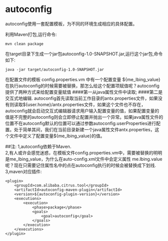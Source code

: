# autoconfig
autoconfig使用一套配置模板，为不同的环境生成相应的具体配置。

利用Maven打包,运行命令:
```
mvn clean package
```
在target目录下生成一个jar包autoconfig-1.0-SNAPSHOT.jar,运行这个jar包,命令如下:
```
java -jar target/autoconfig-1.0-SNAPSHOT.jar
```

在配置文件的模板 config.properties.vm 中有一个配置变量 ${me_lbing_value} 在执行autoconfig的时候需要被替换，那怎么给这个配置项赋值呢？autoconfig提供了两种方式来给配置变量赋值
####第一从java属性文件中读取;
####第二是交互式地编辑.
autoconfig首先读取当前工作目录的antx.properties文件，如果没有则读取${user.home}/antx.properties文件，如果这个文件也不存在，autoconfig就会启动交互式编辑器请求用户输入配置变量的值，如果配置变量的值是不完整的autoconfig则会立即停止配置并抛出一个异常。如果java属性文件的位置不在autoconfig默认的位置可以通过参数autoconfig.userProperties进行配置。处于简单其间，我们在当前目录新建一个java属性文件antx.properties，这个文件中定义了配置变量${me_lbing_value}的值。

##注: 
1,autoconfig依赖于Maven.<br/>
2,有人或许会感觉迷惑，在模板文件config.properties.vm中，需要被替换的明明是me_lbing_value，为什么在auto-config.xml文件中会定义属性 me.lbing.value 呢？现在只需要记住属性名中的点在autoconfig执行的时候会被替换成下划线.<br/>
3,maven对应插件:
```
<plugin>
    <groupId>com.alibaba.citrus.tool</groupId>
    <artifactId>autoconfig-maven-plugin</artifactId>
    <version>${autoconfig-plugin-version}</version>
    <executions>
        <execution>
            <phase>package</phase>
            <goals>
                <goal>autoconfig</goal>
            </goals>
        </execution>
    </executions>
</plugin>
```
